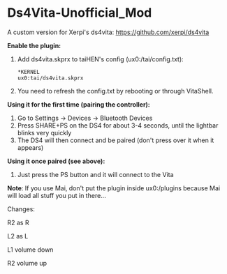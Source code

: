 # Ds4Vita-Unofficial_Mod
A custom version for Xerpi's ds4vita: https://github.com/xerpi/ds4vita

**Enable the plugin:**

1. Add ds4vita.skprx to taiHEN's config (ux0:/tai/config.txt):
	```
	*KERNEL
	ux0:tai/ds4vita.skprx
	```
2. You need to refresh the config.txt by rebooting or through VitaShell.

**Using it for the first time (pairing the controller):**

1. Go to Settings -> Devices -> Bluetooth Devices
2. Press SHARE+PS on the DS4 for about 3-4 seconds, until the lightbar blinks very quickly
3. The DS4 will then connect and be paired (don't press over it when it appears)

**Using it once paired (see above):**
1. Just press the PS button and it will connect to the Vita

**Note**: If you use Mai, don't put the plugin inside ux0:/plugins because Mai will load all stuff you put in there...


Changes:

R2 as R

L2 as L

L1 volume down

R2 volume up

